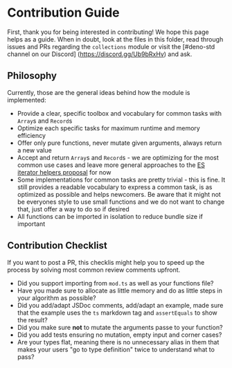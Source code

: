 # Contribution Guide

First, thank you for being interested in contributing! We hope this page helps as a guide. When in doubt, look at the files
in this folder, read through issues and PRs regarding the `collections` module or visit the [#deno-std channel on our Discord]
(https://discord.gg/Ub9bRxHv) and ask.

## Philosophy

Currently, those are the general ideas behind how the module is implemented:

- Provide a clear, specific toolbox and vocabulary for common tasks with `Array`s and `Record`s
- Optimize each specific tasks for maximum runtime and memory efficiency
- Offer only pure functions, never mutate given arguments, always return a new value
- Accept and return `Array`s and `Record`s - we are optimizing for the most common use cases and
leave more general approaches to the [ES iterator helpers proposal](https://github.com/tc39/proposal-iterator-helpers)
for now
- Some implementations for common tasks are pretty trivial - this is fine. It still provides a readable vocabulary to
express a common task, is as optimized as possible and helps newcomers. Be aware that it might not be everyones style
to use small functions and we do not want to change that, just offer a way to do so if desired
- All functions can be imported in isolation to reduce bundle size if important

## Contribution Checklist

If you want to post a PR, this checklis might help you to speed up the process by solving most common review comments upfront.

- Did you support importing from `mod.ts` as well as your functions file?
- Have you made sure to allocate as little memory and do as little steps in your algorithm as possible?
- Did you add/adapt JSDoc comments, add/adapt an example, made sure that the example uses the `ts` markdown tag and `assertEquals` to show the result?
- Did you make sure **not** to mutate the arguments passe to your function?
- Did you add tests ensuring no mutation, empty input and corner cases?
- Are your types flat, meaning there is no unnecessary alias in them that makes your users "go to type definition" twice
to understand what to pass?
